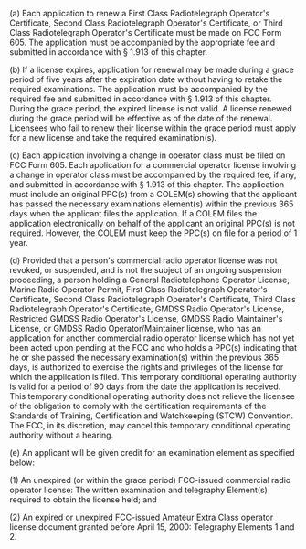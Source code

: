 (a) Each application to renew a First Class Radiotelegraph Operator's Certificate, Second Class Radiotelegraph Operator's Certificate, or Third Class Radiotelegraph Operator's Certificate must be made on FCC Form 605. The application must be accompanied by the appropriate fee and submitted in accordance with § 1.913 of this chapter.

(b) If a license expires, application for renewal may be made during a grace period of five years after the expiration date without having to retake the required examinations. The application must be accompanied by the required fee and submitted in accordance with § 1.913 of this chapter. During the grace period, the expired license is not valid. A license renewed during the grace period will be effective as of the date of the renewal. Licensees who fail to renew their license within the grace period must apply for a new license and take the required examination(s).

(c) Each application involving a change in operator class must be filed on FCC Form 605. Each application for a commercial operator license involving a change in operator class must be accompanied by the required fee, if any, and submitted in accordance with § 1.913 of this chapter. The application must include an original PPC(s) from a COLEM(s) showing that the applicant has passed the necessary examinations element(s) within the previous 365 days when the applicant files the application. If a COLEM files the application electronically on behalf of the applicant an original PPC(s) is not required. However, the COLEM must keep the PPC(s) on file for a period of 1 year.
              

(d) Provided that a person's commercial radio operator license was not revoked, or suspended, and is not the subject of an ongoing suspension proceeding, a person holding a General Radiotelephone Operator License, Marine Radio Operator Permit, First Class Radiotelegraph Operator's Certificate, Second Class Radiotelegraph Operator's Certificate, Third Class Radiotelegraph Operator's Certificate, GMDSS Radio Operator's License, Restricted GMDSS Radio Operator's License, GMDSS Radio Maintainer's License, or GMDSS Radio Operator/Maintainer license, who has an application for another commercial radio operator license which has not yet been acted upon pending at the FCC and who holds a PPC(s) indicating that he or she passed the necessary examination(s) within the previous 365 days, is authorized to exercise the rights and privileges of the license for which the application is filed. This temporary conditional operating authority is valid for a period of 90 days from the date the application is received. This temporary conditional operating authority does not relieve the licensee of the obligation to comply with the certification requirements of the Standards of Training, Certification and Watchkeeping (STCW) Convention. The FCC, in its discretion, may cancel this temporary conditional operating authority without a hearing.

(e) An applicant will be given credit for an examination element as specified below:

(1) An unexpired (or within the grace period) FCC-issued commercial radio operator license: The written examination and telegraphy Element(s) required to obtain the license held; and

(2) An expired or unexpired FCC-issued Amateur Extra Class operator license document granted before April 15, 2000: Telegraphy Elements 1 and 2.

